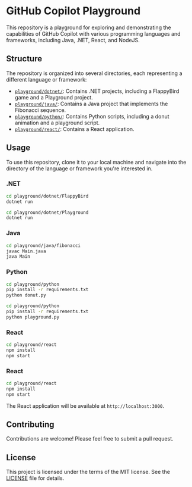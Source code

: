 # GitHub Copilot Playground

This repository is a playground for exploring and demonstrating the capabilities of GitHub Copilot with various programming languages and frameworks, including Java, .NET, React, and NodeJS.

## Structure

The repository is organized into several directories, each representing a different language or framework:

- [`playground/dotnet/`](./playground/dotnet/): Contains .NET projects, including a FlappyBird game and a Playground project.
- [`playground/java/`](./playground/java/): Contains a Java project that implements the Fibonacci sequence.
- [`playground/python/`](./playground/python/): Contains Python scripts, including a donut animation and a playground script.
- [`playground/react/`](./playground/react/): Contains a React application.

## Usage

To use this repository, clone it to your local machine and navigate into the directory of the language or framework you're interested in.

### .NET

```sh
cd playground/dotnet/FlappyBird
dotnet run
```

```sh
cd playground/dotnet/Playground
dotnet run
```

### Java

```sh
cd playground/java/fibonacci
javac Main.java
java Main
```

### Python

```sh
cd playground/python
pip install -r requirements.txt
python donut.py
```

```sh
cd playground/python
pip install -r requirements.txt
python playground.py
```

### React

```sh
cd playground/react
npm install
npm start
```

### React

```sh
cd playground/react
npm install
npm start
```

The React application will be available at `http://localhost:3000`.

## Contributing

Contributions are welcome! Please feel free to submit a pull request.

## License

This project is licensed under the terms of the MIT license. See the [LICENSE](LICENSE) file for details.